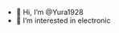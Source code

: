- 👋 Hi, I’m @Yura1928
- 👀 I’m interested in electronic

<!---
Yura1928/Yura1928 is a ✨ special ✨ repository because its `README.md` (this file) appears on your GitHub profile.
You can click the Preview link to take a look at your changes.
--->
